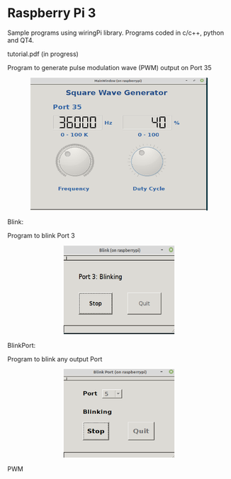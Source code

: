 # Raspberry Pi 3

Sample programs using wiringPi library. 
Programs coded in c/c++, python and QT4.

tutorial.pdf (in progress)

Program to generate pulse modulation  wave (PWM) output on Port 35 
<p align="center">
<img src="images/PWM.png" width="400" height="300">
</p>
Blink:

Program to blink Port 3
<p align="center">
<img src="images/Blink.png" width="250" height="200">
</p>

BlinkPort:

Program to blink any output Port
<p align="center">
<img  src="images/BlinkPort.png" width="250" height="200">
</p>

PWM

